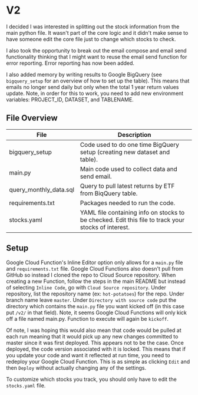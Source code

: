 # V2
I decided I was interested in splitting out the stock information from the main python file. It wasn't part of the core logic and it didn't make sense to have someone edit the core file just to change which stocks to check.

I also took the opportunity to break out the email compose and email send functionality thinking that I might want to reuse the email send function for error reporting. Error reporting has now been added.

I also added memory by writing results to Google BigQuery (see `bigquery_setup` for an overview of how to set up the table). This means that emails no longer send daily but only when the total 1 year return values update. Note, in order for this to work, you need to add new environment variables: PROJECT_ID, DATASET, and TABLENAME.

## File Overview
| File | Description |
|------|-------------|
| bigquery_setup | Code used to do one time BigQuery setup (creating new dataset and table). |
| main.py | Main code used to collect data and send email. |
| query_monthly_data.sql | Query to pull latest returns by ETF from BiqQuery table. |
| requirements.txt | Packages needed to run the code. |
| stocks.yaml | YAML file containing info on stocks to be checked. Edit this file to track your stocks of interest. |

## Setup
Google Cloud Function's Inline Editor option only allows for a `main.py` file and `requirements.txt` file. Google Cloud Functions also doesn't pull from GitHub so instead I cloned the repo to Cloud Source repository. When creating a new Function, follow the steps in the main README but instead of selecting `Inline Code`, go with `Cloud Source repository`. Under repository, list the repository name (ex: `hot-potatoes`) for the repo. Under branch name leave `master`. Under `Directory with source code` put the directory which contains the `main.py` file you want kicked off (in this case put `/v2/` in that field). Note, it seems Google Cloud Functions will only kick off a file named main.py. Function to execute will again be `kickoff`.

Of note, I was hoping this would also mean that code would be pulled at each run meaning that it would pick up any new changes committed to master since it was first deployed. This appears not to be the case. Once deployed, the code version associated with it is locked. This means that if you update your code and want it reflected at run time, you need to redeploy your Google Cloud Function. This is as simple as clicking `Edit` and then `Deploy` without actually changing any of the settings.

To customize which stocks you track, you should only have to edit the `stocks.yaml` file.
